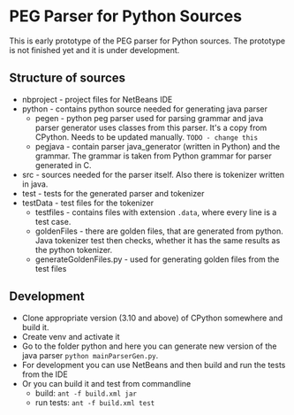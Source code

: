 # PEG Parser for Python Sources

This is early prototype of the PEG parser for Python sources. The prototype
is not finished yet and it is under development. 

## Structure of sources

* nbproject - project files for NetBeans IDE
* python - contains python source needed for generating java parser
    * pegen - python peg parser used for parsing grammar and java parser generator 
uses classes from this parser. It's a copy from CPython. Needs to be updated manually.
`TODO - change this` 
    * pegjava - contain parser java_generator (written in Python) and the 
grammar. The grammar is taken from Python grammar for parser generated in C.
* src - sources needed for the parser itself. Also there is tokenizer written in java.
* test - tests for the generated parser and tokenizer
* testData - test files for the tokenizer
    * testfiles - contains files with extension `.data`, where every line is a test case.
    * goldenFiles - there are golden files, that are generated from python. Java tokenizer test then 
checks, whether it has the same results as the python tokenizer. 
    * generateGoldenFiles.py - used for generating golden files from the test files

## Development

* Clone appropriate version (3.10 and above) of CPython somewhere and build it.
* Create venv and activate it
* Go to the folder python and here you can generate new version of the java parser
`python mainParserGen.py`. 
* For development you can use NetBeans and then build and run the tests from the IDE
* Or you can build it and test from commandline
    * build: `ant -f build.xml jar`
    * run tests: `ant -f build.xml test`

